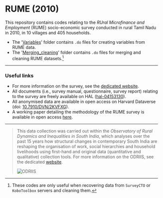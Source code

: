 # RUME (2010)

This repository contains codes relating to the *RUral Microfinance and Employment* (RUME) socio-economic survey conducted in rural Tamil Nadu in 2010, in 10 villages and 405 households.

* The '[Variables](https://github.com/neemsis/RUME/tree/main/Variables)' folder contains `.do` files for creating variables from RUME data.
* The '[Merging_cleaning](https://github.com/neemsis/RUME/tree/main/Merging_cleaning)' folder contains `.do` files for merging and cleaning RUME datasets.[^1]

[^1]: These codes are only useful when recovering data from `SurveyCTO` or `KoboToolbox` servers and cleaning them.

----

### Useful links
 
* For more information on the survey, see the [dedicated website](https://odriis.hypotheses.org/projects/data/rume).
* All documents (i.e., survey manual, questionnaire, survey report) relating to the survey are freely available on HAL ([hal-04153130](https://hal.science/hal-04153130)).
* All anonymised data are available in open access on Harvard Dataverse (doi: [10.7910/DVN/2KVFXG](https://doi.org/10.7910/DVN/2KVFXG)).
* A working paper detailing the methodology of the RUME survey is available in open access [here](https://dial.ird.fr/wp-content/uploads/2024/03/2024-02-NEEMSIS_data_context.pdf).

----

> This data collection was carried out within the *Observatory of Rural Dynamics and Inequalities in South India*, which analyses over the past 15 years how structural changes in contemporary South India are reshaping the organisation of work, social hierarchies and household livelihoods using first-hand and original data (quantitative and qualitative) collection tools. For more information on the ODRIIS, see the dedicated [website](https://odriis.hypotheses.org/).
> 
> ![ODRIIS](https://odriis.hypotheses.org/files/2022/11/ODRIIS_banner-2048x476.jpg)
